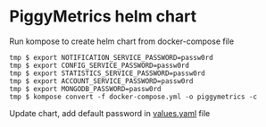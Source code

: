 # PiggyMetrics helm chart


Run kompose to create helm chart from docker-compose file

```
tmp $ export NOTIFICATION_SERVICE_PASSWORD=passw0rd
tmp $ export CONFIG_SERVICE_PASSWORD=passw0rd
tmp $ export STATISTICS_SERVICE_PASSWORD=passw0rd
tmp $ export ACCOUNT_SERVICE_PASSWORD=passw0rd
tmp $ export MONGODB_PASSWORD=passw0rd
tmp $ kompose convert -f docker-compose.yml -o piggymetrics -c
```

Update chart, add default password in [values.yaml](piggymetrics/values.yaml) file

